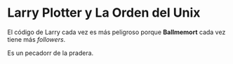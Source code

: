 # Larry Plotter y La Orden del Unix

El código de Larry cada vez es más peligroso porque **Ballmemort** cada vez tiene más *followers*.

Es un pecadorr de la pradera.
